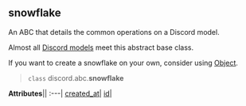 ## snowflake [](https://discordpy.readthedocs.io/en/stable/api.html#snowflake)

An ABC that details the common operations on a Discord model.

Almost all [Discord models](discord/Discord%20Models/Discord%20Models) meet this abstract base class.

If you want to create a snowflake on your own, consider using [Object](discord/Data%20Classes/Object/Object).

> `class` discord.abc.**snowflake**

**Attributes**||
:---|
[created_at](discord/Abstract%20Base%20Classes/snowflake/created_at)|
[id](discord/Abstract%20Base%20Classes/snowflake/id)|


